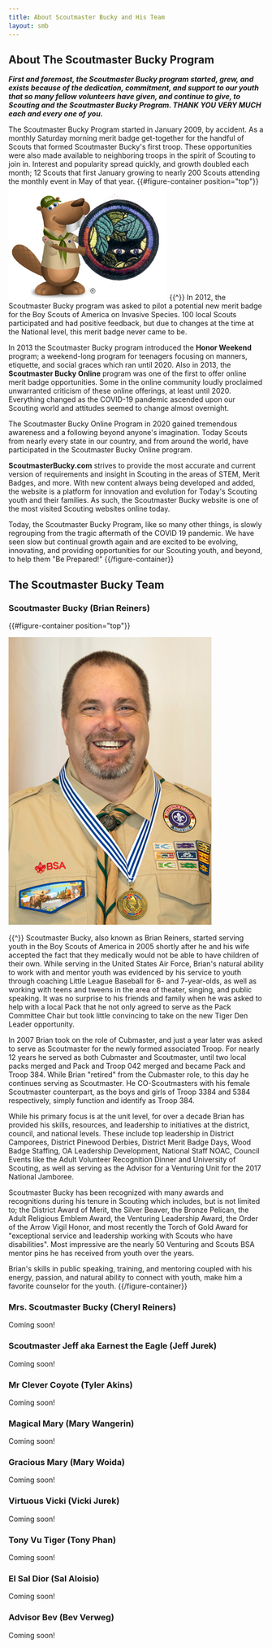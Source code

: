 ```yaml
---
title: About Scoutmaster Bucky and His Team
layout: smb
---
```


## About The Scoutmaster Bucky Program

***First and foremost, the Scoutmaster Bucky program started, grew, and exists because of the dedication, commitment, and support to our youth that so many fellow volunteers have given, and continue to give, to Scouting and the Scoutmaster Bucky Program. THANK YOU VERY MUCH each and every one of you.***

The Scoutmaster Bucky Program started in January 2009, by accident. As a monthly Saturday morning merit badge get-together for the handful of Scouts that formed Scoutmaster Bucky's first troop. These opportunities were also made available to neighboring troops in the spirit of Scouting to join in. Interest and popularity spread quickly, and growth doubled each month; 12 Scouts that first January growing to nearly 200 Scouts attending the monthly event in May of that year.
{{#figure-container position="top"}}
<img src="smb-invasive-species.jpg" class="Maw(100%)">
{{^}}
In 2012, the Scoutmaster Bucky program was asked to pilot a potential new merit badge for the Boy Scouts of America on Invasive Species.  100 local Scouts participated and had positive feedback, but due to changes at the time at the National level, this merit badge never came to be.

In 2013 the Scoutmaster Bucky program introduced the **Honor Weekend** program; a weekend-long program for teenagers focusing on manners, etiquette, and social graces which ran until 2020. Also in 2013, the **Scoutmaster Bucky Online** program was one of the first to offer online merit badge opportunities. Some in the online community loudly proclaimed unwarranted criticism of these online offerings, at least until 2020. Everything changed as the COVID-19 pandemic ascended upon our Scouting world and attitudes seemed to change almost overnight.

The Scoutmaster Bucky Online Program in 2020 gained tremendous awareness and a following beyond anyone's imagination. Today Scouts from nearly every state in our country, and from around the world, have participated in the Scoutmaster Bucky Online program.

**ScoutmasterBucky.com** strives to provide the most accurate and current version of requirements and insight in Scouting in the areas of STEM, Merit Badges, and more. With new content always being developed and added, the website is a platform for innovation and evolution for Today's Scouting youth and their families. As such, the Scoutmaster Bucky website is one of the most visited Scouting websites online today.

Today, the Scoutmaster Bucky Program, like so many other things, is slowly regrouping from the tragic aftermath of the COVID 19 pandemic.  We have seen slow but continual growth again and are excited to be evolving, innovating, and providing opportunities for our Scouting youth, and beyond, to help them "Be Prepared!"
{{/figure-container}}

## The Scoutmaster Bucky Team

### Scoutmaster Bucky (Brian Reiners)

{{#figure-container position="top"}}

<img src="brian-reiners-profile.png" class="Maw(100%)">

{{^}}
Scoutmaster Bucky, also known as Brian Reiners, started serving youth in the Boy Scouts of America in 2005 shortly after he and his wife accepted the fact that they medically would not be able to have children of their own. While serving in the United States Air Force, Brian's natural ability to work with and mentor youth was evidenced by his service to youth through coaching Little League Baseball for 6- and 7-year-olds, as well as working with teens and tweens in the area of theater, singing, and public speaking.  It was no surprise to his friends and family when he was asked to help with a local Pack that he not only agreed to serve as the Pack Committee Chair but took little convincing to take on the new Tiger Den Leader opportunity.

In 2007 Brian took on the role of Cubmaster, and just a year later was asked to serve as Scoutmaster for the newly formed associated Troop. For nearly 12 years he served as both Cubmaster and Scoutmaster, until two local packs merged and Pack and Troop 042 merged and became Pack and Troop 384. While Brian "retired" from the Cubmaster role, to this day he continues serving as Scoutmaster.  He CO-Scoutmasters with his female Scoutmaster counterpart, as the boys and girls of Troop 3384 and 5384 respectively, simply function and identify as Troop 384.

While his primary focus is at the unit level, for over a decade Brian has provided his skills, resources, and leadership to initiatives at the district, council, and national levels. These include top leadership in District Camporees, District Pinewood Derbies, District Merit Badge Days, Wood Badge Staffing, OA Leadership Development, National Staff NOAC, Council Events like the Adult Volunteer Recognition Dinner and University of Scouting, as well as serving as the Advisor for a Venturing Unit for the 2017 National Jamboree.

Scoutmaster Bucky has been recognized with many awards and recognitions during his tenure in Scouting which includes, but is not limited to; the District Award of Merit, the Silver Beaver, the Bronze Pelican, the Adult Religious Emblem Award, the Venturing Leadership Award, the Order of the Arrow Vigil Honor, and most recently the Torch of Gold Award for "exceptional service and leadership working with Scouts who have disabilities". Most impressive are the nearly 50 Venturing and Scouts BSA mentor pins he has received from youth over the years.

Brian's skills in public speaking, training, and mentoring coupled with his energy, passion, and natural ability to connect with youth, make him a favorite counselor for the youth.
{{/figure-container}}


### Mrs. Scoutmaster Bucky (Cheryl Reiners)

Coming soon!


### Scoutmaster Jeff aka Earnest the Eagle (Jeff Jurek)

Coming soon!


### Mr Clever Coyote (Tyler Akins)

Coming soon!


### Magical Mary (Mary Wangerin)

Coming soon!


### Gracious Mary (Mary Woida)

Coming soon!


### Virtuous Vicki (Vicki Jurek)

Coming soon!


### Tony Vu Tiger (Tony Phan)

Coming soon!


### El Sal Dior (Sal Aloisio)

Coming soon!


### Advisor Bev (Bev Verweg)

Coming soon!
